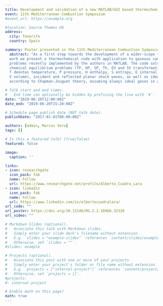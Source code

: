 ```yaml
---
title: Development and validation of a new MATLAB/GUI based thermochemical code
event: 11th Mediterranean Combustion Symposium
#event_url: https://example.org

#location: Source Themes HQ
address:
  city: Tenerife
  country: Spain

summary: Poster presented in the 11th Mediterranean Combustion Symposium.
  abstract: "As a first step towards the development of a wider-scope thermochemical tool, in this
  work we present a thermochemical code with application to gaseous combustion
  problems recently implemented by the authors in MATLAB. The code solves six
  chemical equilibrium problems (TP, HP, SP, TV, EV and SV transformations; where
  T denotes temperature, P pressure, H enthalpy, S entropy, E internal energy and
  V volume), incident and reflected planar shock waves, as well as ideal detonations
  according to Chapman-Jouguet theory, assuming always ideal gases in all cases."

# Talk start and end times.
#   End time can optionally be hidden by prefixing the line with `#`.
date: "2019-06-20T12:00:00Z"
date_end: "2019-06-20T15:20:00Z"

# Schedule page publish date (NOT talk date).
publishDate: "2017-01-01T00:00:00Z"

authors: [admin, Marcos Vera]
tags: []

# Is this a featured talk? (true/false)
featured: false

image:
  caption: ''

links:
- icon: researchgate
  icon_pack: fab
  name: Follow
  url: https://www.researchgate.net/profile/Alberto_Cuadra_Lara
- icon: linkedin
  icon_pack: fab
  name: Follow
  url: https://www.linkedin.com/in/albertocuadralara/
url_code: ""
url_poster: https://doi.org/10.13140/RG.2.2.16966.32328
url_video: ""

# Markdown Slides (optional).
#   Associate this talk with Markdown slides.
#   Simply enter your slide deck's filename without extension.
#   E.g. `slides = "example-slides"` references `content/slides/example-slides.md`.
#   Otherwise, set `slides = ""`.
#slides: example

# Projects (optional).
#   Associate this post with one or more of your projects.
#   Simply enter your project's folder or file name without extension.
#   E.g. `projects = ["internal-project"]` references `content/project/deep-learning/index.md`.
#   Otherwise, set `projects = []`.
#projects:
#- internal-project

# Enable math on this page?
math: true
---
```


